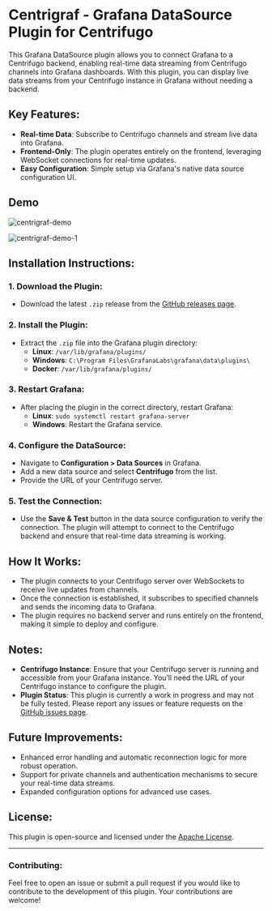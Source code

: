 # Centrigraf - Grafana DataSource Plugin for Centrifugo

This Grafana DataSource plugin allows you to connect Grafana to a Centrifugo backend, enabling real-time data streaming from Centrifugo channels into Grafana dashboards. With this plugin, you can display live data streams from your Centrifugo instance in Grafana without needing a backend.

## Key Features:
- **Real-time Data**: Subscribe to Centrifugo channels and stream live data into Grafana.
- **Frontend-Only**: The plugin operates entirely on the frontend, leveraging WebSocket connections for real-time updates.
- **Easy Configuration**: Simple setup via Grafana's native data source configuration UI.

## Demo

![centrigraf-demo](https://github.com/user-attachments/assets/a44e95f4-da89-4561-ac8c-e93947eaefbf)

![centrigraf-demo-1](https://github.com/user-attachments/assets/3217dfc7-fd06-4242-9e37-6074f8bb6bdf)

## Installation Instructions:

### 1. Download the Plugin:
- Download the latest `.zip` release from the [GitHub releases page](https://github.com/afxcode/afauzx-centrigraf-datasource/releases).

### 2. Install the Plugin:
- Extract the `.zip` file into the Grafana plugin directory:
    - **Linux**: `/var/lib/grafana/plugins/`
    - **Windows**: `C:\Program Files\GrafanaLabs\grafana\data\plugins\`
    - **Docker**: `/var/lib/grafana/plugins/`

### 3. Restart Grafana:
- After placing the plugin in the correct directory, restart Grafana:
    - **Linux**: `sudo systemctl restart grafana-server`
    - **Windows**: Restart the Grafana service.

### 4. Configure the DataSource:
- Navigate to **Configuration > Data Sources** in Grafana.
- Add a new data source and select **Centrifugo** from the list.
- Provide the URL of your Centrifugo server.

### 5. Test the Connection:
- Use the **Save & Test** button in the data source configuration to verify the connection. The plugin will attempt to connect to the Centrifugo backend and ensure that real-time data streaming is working.

## How It Works:
- The plugin connects to your Centrifugo server over WebSockets to receive live updates from channels.
- Once the connection is established, it subscribes to specified channels and sends the incoming data to Grafana.
- The plugin requires no backend server and runs entirely on the frontend, making it simple to deploy and configure.

## Notes:
- **Centrifugo Instance**: Ensure that your Centrifugo server is running and accessible from your Grafana instance. You’ll need the URL of your Centrifugo instance to configure the plugin.
- **Plugin Status**: This plugin is currently a work in progress and may not be fully tested. Please report any issues or feature requests on the [GitHub issues page](https://github.com/yourusername/your-repo/issues).

## Future Improvements:
- Enhanced error handling and automatic reconnection logic for more robust operation.
- Support for private channels and authentication mechanisms to secure your real-time data streams.
- Expanded configuration options for advanced use cases.

## License:
This plugin is open-source and licensed under the [Apache License](https://github.com/afxcode/afauzx-centrigraf-datasource/blob/539cdeb7a94e3d32be37887f7b67117ceaf5746b/LICENSE).

---

### Contributing:
Feel free to open an issue or submit a pull request if you would like to contribute to the development of this plugin. Your contributions are welcome!


